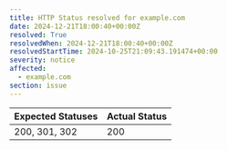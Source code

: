 ```yaml
---
title: HTTP Status resolved for example.com
date: 2024-12-21T18:00:40+00:00Z
resolved: True
resolvedWhen: 2024-12-21T18:00:40+00:00Z
resolvedStartTime: 2024-10-25T21:09:43.191474+00:00
severity: notice
affected:
  - example.com
section: issue
---
```


| Expected Statuses | Actual Status  |
|-------------------|----------------|
| 200, 301, 302 | 200 |
